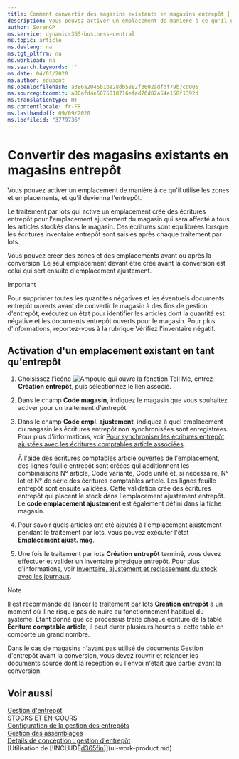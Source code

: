 ```yaml
---
title: Comment convertir des magasins existants en magasins entrepôt | Microsoft Docs
description: Vous pouvez activer un emplacement de manière à ce qu'il utilise les zones et emplacements, et qu'il devienne l'entrepôt.
author: SorenGP
ms.service: dynamics365-business-central
ms.topic: article
ms.devlang: na
ms.tgt_pltfrm: na
ms.workload: na
ms.search.keywords: ''
ms.date: 04/01/2020
ms.author: edupont
ms.openlocfilehash: a386a2045b1ba28db5882f3602adfdf79b7cd005
ms.sourcegitcommit: a80afd4e5075018716efad76d82a54e158f1392d
ms.translationtype: HT
ms.contentlocale: fr-FR
ms.lasthandoff: 09/09/2020
ms.locfileid: "3779736"
---
```

# <a name="convert-existing-locations-to-warehouse-locations"></a>Convertir des magasins existants en magasins entrepôt
Vous pouvez activer un emplacement de manière à ce qu'il utilise les zones et emplacements, et qu'il devienne l'entrepôt.  

Le traitement par lots qui active un emplacement crée des écritures entrepôt pour l'emplacement ajustement du magasin qui sera affecté à tous les articles stockés dans le magasin. Ces écritures sont équilibrées lorsque les écritures inventaire entrepôt sont saisies après chaque traitement par lots.  

Vous pouvez créer des zones et des emplacements avant ou après la conversion. Le seul emplacement devant être créé avant la conversion est celui qui sert ensuite d'emplacement ajustement.  

> [!IMPORTANT]  
>  Pour supprimer toutes les quantités négatives et les éventuels documents entrepôt ouverts avant de convertir le magasin à des fins de gestion d'entrepôt, exécutez un état pour identifier les articles dont la quantité est négative et les documents entrepôt ouverts pour le magasin. Pour plus d'informations, reportez\-vous à la rubrique Vérifiez l'inventaire négatif.  

## <a name="to-enable-an-existing-location-to-operate-as-a-warehouse-location"></a>Activation d'un emplacement existant en tant qu'entrepôt  
1.  Choisissez l'icône ![Ampoule qui ouvre la fonction Tell Me](media/ui-search/search_small.png "Dites-moi ce que vous voulez faire"), entrez **Création entrepôt**, puis sélectionnez le lien associé.  
2.  Dans le champ **Code magasin**, indiquez le magasin que vous souhaitez activer pour un traitement d'entrepôt.  
3.  Dans le champ **Code empl. ajustement**, indiquez à quel emplacement du magasin les écritures entrepôt non synchronisées sont enregistrées. Pour plus d'informations, voir [Pour synchroniser les écritures entrepôt ajustées avec les écritures comptables article associées](inventory-how-count-adjust-reclassify.md#to-synchronize-the-adjusted-warehouse-entries-with-the-related-item-ledger-entries).  

    À l'aide des écritures comptables article ouvertes de l'emplacement, des lignes feuille entrepôt sont créées qui additionnent les combinaisons N° article, Code variante, Code unité et, si nécessaire, N° lot et N° de série des écritures comptables article. Les lignes feuille entrepôt sont ensuite validées. Cette validation crée des écritures entrepôt qui placent le stock dans l'emplacement ajustement entrepôt. Le **code emplacement ajustement** est également défini dans la fiche magasin.  

4.  Pour savoir quels articles ont été ajoutés à l'emplacement ajustement pendant le traitement par lots, vous pouvez exécuter l'état **Emplacement ajust. mag**.  
5.  Une fois le traitement par lots **Création entrepôt** terminé, vous devez effectuer et valider un inventaire physique entrepôt. Pour plus d'informations, voir [Inventaire, ajustement et reclassement du stock avec les journaux](inventory-how-count-adjust-reclassify.md).  

> [!NOTE]  
>  Il est recommandé de lancer le traitement par lots **Création entrepôt** à un moment où il ne risque pas de nuire au fonctionnement habituel du système. Étant donné que ce processus traite chaque écriture de la table **Écriture comptable article**, il peut durer plusieurs heures si cette table en comporte un grand nombre.  

 Dans le cas de magasins n'ayant pas utilisé de documents Gestion d'entrepôt avant la conversion, vous devez rouvrir et relancer les documents source dont la réception ou l'envoi n'était que partiel avant la conversion.  

## <a name="see-also"></a>Voir aussi  
[Gestion d'entrepôt](warehouse-manage-warehouse.md)  
[STOCKS ET EN-COURS](inventory-manage-inventory.md)  
[Configuration de la gestion des entrepôts](warehouse-setup-warehouse.md)     
[Gestion des assemblages](assembly-assemble-items.md)    
[Détails de conception : gestion d'entrepôt](design-details-warehouse-management.md)  
[Utilisation de [!INCLUDE[d365fin](includes/d365fin_md.md)]](ui-work-product.md)
